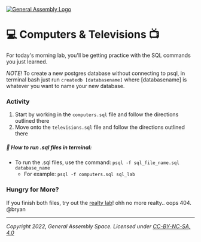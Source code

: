 [![General Assembly Logo](https://ga-dash.s3.amazonaws.com/production/assets/logo-9f88ae6c9c3871690e33280fcf557f33.png)](https://generalassemb.ly)

# :computer: Computers & Televisions :tv:

For today's morning lab, you'll be getting practice with the SQL commands you just learned. 

_NOTE!_ To create a new postgres database without connecting to psql, in terminal bash just run `createdb [databasename]` where [databasename] is whatever you want to name your new database.

### Activity

1. Start by working in the `computers.sql` file and follow the directions outlined there
1. Move onto the `televisions.sql` file and follow the directions outlined there

##### :red_circle: How to run .sql files in terminal: 

  - To run the .sql files, use the command: `psql -f sql_file_name.sql database_name` 
      - For example: `psql -f computers.sql sql_lab` 

### Hungry for More?

If you finish both files, try out the [realty lab](../realty)! ohh no more realty.. oops 404. @bryan

---

_Copyright 2022, General Assembly Space. Licensed under [CC-BY-NC-SA, 4.0](https://creativecommons.org/licenses/by-nc-sa/4.0/)_
